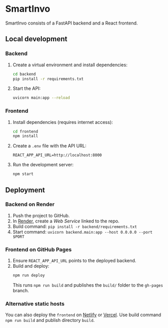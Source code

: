 # SmartInvo

SmartInvo consists of a FastAPI backend and a React frontend.

## Local development

### Backend
1. Create a virtual environment and install dependencies:
   ```bash
   cd backend
   pip install -r requirements.txt
   ```
2. Start the API:
   ```bash
   uvicorn main:app --reload
   ```

### Frontend
1. Install dependencies (requires internet access):
   ```bash
   cd frontend
   npm install
   ```
2. Create a `.env` file with the API URL:
   ```
   REACT_APP_API_URL=http://localhost:8000
   ```
3. Run the development server:
   ```bash
   npm start
   ```

## Deployment

### Backend on Render
1. Push the project to GitHub.
2. In [Render](https://render.com), create a *Web Service* linked to the repo.
3. Build command: `pip install -r backend/requirements.txt`
4. Start command: `uvicorn backend.main:app --host 0.0.0.0 --port $PORT`

### Frontend on GitHub Pages
1. Ensure `REACT_APP_API_URL` points to the deployed backend.
2. Build and deploy:
   ```bash
   npm run deploy
   ```
   This runs `npm run build` and publishes the `build/` folder to the `gh-pages` branch.

### Alternative static hosts
You can also deploy the `frontend` on [Netlify](https://netlify.com) or [Vercel](https://vercel.com). Use build command `npm run build` and publish directory `build`.

